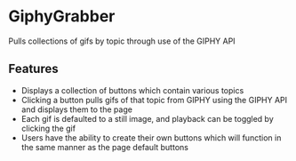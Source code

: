 # GiphyGrabber
Pulls collections of gifs by topic through use of the GIPHY API

## Features

* Displays a collection of buttons which contain various topics
* Clicking a button pulls gifs of that topic from GIPHY using the GIPHY API and displays them to the page
* Each gif is defaulted to a still image, and playback can be toggled by clicking the gif
* Users have the ability to create their own buttons which will function in the same manner as the page default buttons